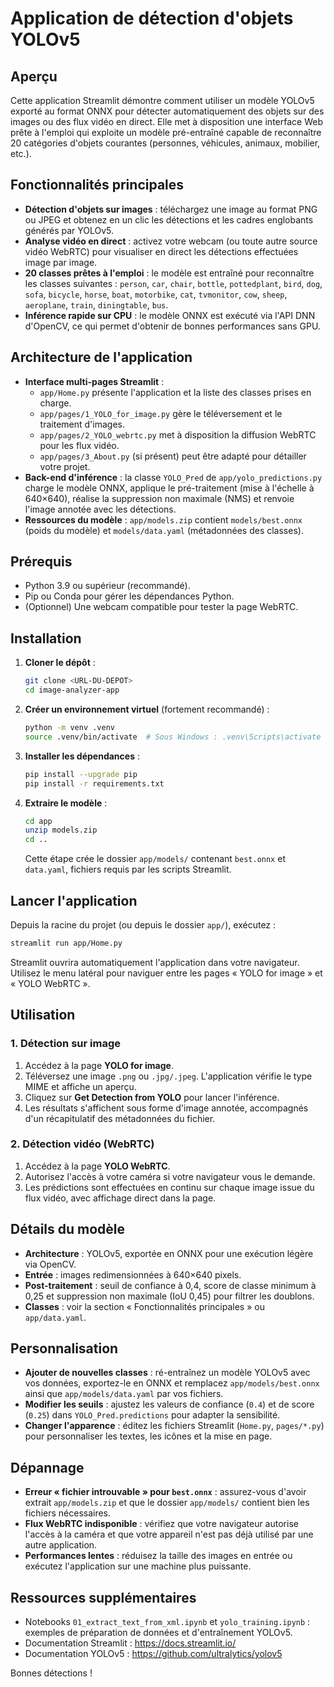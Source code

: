 # Application de détection d'objets YOLOv5

## Aperçu
Cette application Streamlit démontre comment utiliser un modèle YOLOv5 exporté au format ONNX pour détecter automatiquement des objets sur des images ou des flux vidéo en direct. Elle met à disposition une interface Web prête à l'emploi qui exploite un modèle pré-entraîné capable de reconnaître 20 catégories d'objets courantes (personnes, véhicules, animaux, mobilier, etc.).

## Fonctionnalités principales
- **Détection d'objets sur images** : téléchargez une image au format PNG ou JPEG et obtenez en un clic les détections et les cadres englobants générés par YOLOv5.
- **Analyse vidéo en direct** : activez votre webcam (ou toute autre source vidéo WebRTC) pour visualiser en direct les détections effectuées image par image.
- **20 classes prêtes à l'emploi** : le modèle est entraîné pour reconnaître les classes suivantes : `person`, `car`, `chair`, `bottle`, `pottedplant`, `bird`, `dog`, `sofa`, `bicycle`, `horse`, `boat`, `motorbike`, `cat`, `tvmonitor`, `cow`, `sheep`, `aeroplane`, `train`, `diningtable`, `bus`.
- **Inférence rapide sur CPU** : le modèle ONNX est exécuté via l'API DNN d'OpenCV, ce qui permet d'obtenir de bonnes performances sans GPU.

## Architecture de l'application
- **Interface multi-pages Streamlit** :
  - `app/Home.py` présente l'application et la liste des classes prises en charge.
  - `app/pages/1_YOLO_for_image.py` gère le téléversement et le traitement d'images.
  - `app/pages/2_YOLO_webrtc.py` met à disposition la diffusion WebRTC pour les flux vidéo.
  - `app/pages/3_About.py` (si présent) peut être adapté pour détailler votre projet.
- **Back-end d'inférence** : la classe `YOLO_Pred` de `app/yolo_predictions.py` charge le modèle ONNX, applique le pré-traitement (mise à l'échelle à 640×640), réalise la suppression non maximale (NMS) et renvoie l'image annotée avec les détections.
- **Ressources du modèle** : `app/models.zip` contient `models/best.onnx` (poids du modèle) et `models/data.yaml` (métadonnées des classes).

## Prérequis
- Python 3.9 ou supérieur (recommandé).
- Pip ou Conda pour gérer les dépendances Python.
- (Optionnel) Une webcam compatible pour tester la page WebRTC.

## Installation
1. **Cloner le dépôt** :
   ```bash
   git clone <URL-DU-DEPOT>
   cd image-analyzer-app
   ```
2. **Créer un environnement virtuel** (fortement recommandé) :
   ```bash
   python -m venv .venv
   source .venv/bin/activate  # Sous Windows : .venv\Scripts\activate
   ```
3. **Installer les dépendances** :
   ```bash
   pip install --upgrade pip
   pip install -r requirements.txt
   ```
4. **Extraire le modèle** :
   ```bash
   cd app
   unzip models.zip
   cd ..
   ```
   Cette étape crée le dossier `app/models/` contenant `best.onnx` et `data.yaml`, fichiers requis par les scripts Streamlit.

## Lancer l'application
Depuis la racine du projet (ou depuis le dossier `app/`), exécutez :
```bash
streamlit run app/Home.py
```
Streamlit ouvrira automatiquement l'application dans votre navigateur. Utilisez le menu latéral pour naviguer entre les pages « YOLO for image » et « YOLO WebRTC ».

## Utilisation
### 1. Détection sur image
1. Accédez à la page **YOLO for image**.
2. Téléversez une image `.png` ou `.jpg/.jpeg`. L'application vérifie le type MIME et affiche un aperçu.
3. Cliquez sur **Get Detection from YOLO** pour lancer l'inférence.
4. Les résultats s'affichent sous forme d'image annotée, accompagnés d'un récapitulatif des métadonnées du fichier.

### 2. Détection vidéo (WebRTC)
1. Accédez à la page **YOLO WebRTC**.
2. Autorisez l'accès à votre caméra si votre navigateur vous le demande.
3. Les prédictions sont effectuées en continu sur chaque image issue du flux vidéo, avec affichage direct dans la page.

## Détails du modèle
- **Architecture** : YOLOv5, exportée en ONNX pour une exécution légère via OpenCV.
- **Entrée** : images redimensionnées à 640×640 pixels.
- **Post-traitement** : seuil de confiance à 0,4, score de classe minimum à 0,25 et suppression non maximale (IoU 0,45) pour filtrer les doublons.
- **Classes** : voir la section « Fonctionnalités principales » ou `app/data.yaml`.

## Personnalisation
- **Ajouter de nouvelles classes** : ré-entraînez un modèle YOLOv5 avec vos données, exportez-le en ONNX et remplacez `app/models/best.onnx` ainsi que `app/models/data.yaml` par vos fichiers.
- **Modifier les seuils** : ajustez les valeurs de confiance (`0.4`) et de score (`0.25`) dans `YOLO_Pred.predictions` pour adapter la sensibilité.
- **Changer l'apparence** : éditez les fichiers Streamlit (`Home.py`, `pages/*.py`) pour personnaliser les textes, les icônes et la mise en page.

## Dépannage
- **Erreur « fichier introuvable » pour `best.onnx`** : assurez-vous d'avoir extrait `app/models.zip` et que le dossier `app/models/` contient bien les fichiers nécessaires.
- **Flux WebRTC indisponible** : vérifiez que votre navigateur autorise l'accès à la caméra et que votre appareil n'est pas déjà utilisé par une autre application.
- **Performances lentes** : réduisez la taille des images en entrée ou exécutez l'application sur une machine plus puissante.

## Ressources supplémentaires
- Notebooks `01_extract_text_from_xml.ipynb` et `yolo_training.ipynb` : exemples de préparation de données et d'entraînement YOLOv5.
- Documentation Streamlit : <https://docs.streamlit.io/>
- Documentation YOLOv5 : <https://github.com/ultralytics/yolov5>

Bonnes détections !
